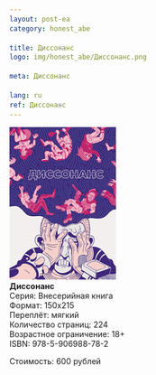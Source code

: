 ```yaml
---
layout: post-ea
category: honest_abe

title: Диссонанс
logo: img/honest_abe/Диссонанс.png

meta: Диссонанс

lang: ru
ref: Диссонанс
---
```


<a data-fancybox="gallery" href="/img/honest_abe/Диссонанс.png"><img src="/img/honest_abe/Диссонанс.png" alt=""></a>  
**Диссонанс**  
Серия: Внесерийная книга  
Формат: 150х215  
Переплёт: мягкий  
Количество страниц: 224  
Возрастное ограничение: 18+  
ISBN: 978-5-906988-78-2

Стоимость: 600 рублей
